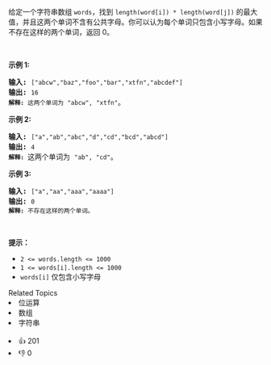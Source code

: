 <p>给定一个字符串数组 <code>words</code>，找到 <code>length(word[i]) * length(word[j])</code> 的最大值，并且这两个单词不含有公共字母。你可以认为每个单词只包含小写字母。如果不存在这样的两个单词，返回 0。</p>

<p> </p>

<p><strong>示例 1:</strong></p>

<pre>
<strong>输入:</strong> <code>["abcw","baz","foo","bar","xtfn","abcdef"]</code>
<strong>输出: </strong><code>16 
<strong>解释:</strong> 这两个单词为<strong> </strong></code><code>"abcw", "xtfn"</code>。</pre>

<p><strong>示例 2:</strong></p>

<pre>
<strong>输入:</strong> <code>["a","ab","abc","d","cd","bcd","abcd"]</code>
<strong>输出: </strong><code>4 
<strong>解释: </strong></code>这两个单词为 <code>"ab", "cd"</code>。</pre>

<p><strong>示例 3:</strong></p>

<pre>
<strong>输入:</strong> <code>["a","aa","aaa","aaaa"]</code>
<strong>输出: </strong><code>0 
<strong>解释: </strong>不存在这样的两个单词。</code>
</pre>

<p> </p>

<p><strong>提示：</strong></p>

<ul>
	<li><code>2 <= words.length <= 1000</code></li>
	<li><code>1 <= words[i].length <= 1000</code></li>
	<li><code>words[i]</code> 仅包含小写字母</li>
</ul>
<div><div>Related Topics</div><div><li>位运算</li><li>数组</li><li>字符串</li></div></div><br><div><li>👍 201</li><li>👎 0</li></div>